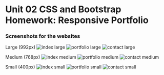 # Unit 02 CSS and Bootstrap Homework: Responsive Portfolio



### Screenshots for the websites
Large (992px)
![index large](./Assets/Images/screenshots/992-index.png)
![portfolio large](./Assets/Images/screenshots/992-portfolio.png)
![contact large](./Assets/Images/screenshots/992-contact.png)

Medium (768px)
![index medium](./Assets/Images/screenshots/768-index.png)
![portfolio medium](./Assets/Images/screenshots/768-portfolio.png)
![contact medium](./Assets/Images/screenshots/768-contact.png)

Small (400px)
![index small](./Assets/Images/screenshots/400-index.png)
![portfolio small](./Assets/Images/screenshots/400-portfolio.png)
![contact small](./Assets/Images/screenshots/400-contact.png)

